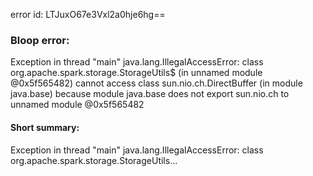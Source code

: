error id: LTJuxO67e3Vxl2a0hje6hg==
### Bloop error:

Exception in thread "main" java.lang.IllegalAccessError: class org.apache.spark.storage.StorageUtils$ (in unnamed module @0x5f565482) cannot access class sun.nio.ch.DirectBuffer (in module java.base) because module java.base does not export sun.nio.ch to unnamed module @0x5f565482
#### Short summary: 

Exception in thread "main" java.lang.IllegalAccessError: class org.apache.spark.storage.StorageUtils...